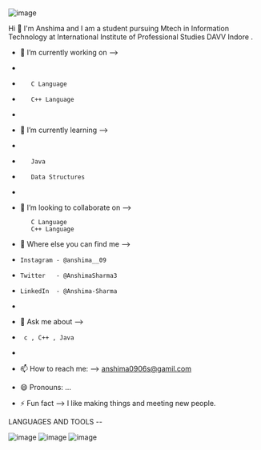 ###




![image](https://user-images.githubusercontent.com/84280918/125052505-e3e34b80-e058-11eb-873d-86beac5ce727.png)










Hi 👋 I'm Anshima and I am a student pursuing Mtech in Information Technology at International Institute of Professional Studies DAVV Indore . 
 
- 🔭 I’m currently working on -->
- 
-        C Language
-        C++ Language
-        
- 🌱 I’m currently learning -->
- 
-        Java
-        Data Structures
-        
- 👯 I’m looking to collaborate on -->

         C Language
         C++ Language
         
- 🤔 Where else you can find me -->

-     Instagram - @anshima__09
-     Twitter   - @AnshimaSharma3
-     LinkedIn  - @Anshima-Sharma
-     
- 💬 Ask me about -->
-      c , C++ , Java
-      
- 📫 How to reach me: -->  anshima0906s@gamil.com
- 😄 Pronouns: ...
- ⚡ Fun fact -->  I like making things and meeting new people.
 
LANGUAGES AND TOOLS --


![image](https://user-images.githubusercontent.com/84280918/125053673-3f620900-e05a-11eb-88cc-866d84b62be2.png)
![image](https://user-images.githubusercontent.com/84280918/125053733-4e48bb80-e05a-11eb-8b32-5053913ad7e3.png)
![image](https://user-images.githubusercontent.com/84280918/125053791-5e609b00-e05a-11eb-8ac5-bb168b1d9c92.png)



